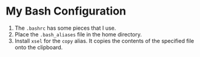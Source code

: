 # My Bash Configuration

1. The `.bashrc` has some pieces that I use.
2. Place the `.bash_aliases` file in the home directory.
3. Install `xsel` for the `copy` alias. It copies the contents of the specified file onto the clipboard.
